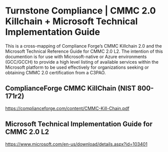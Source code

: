 # Turnstone Compliance | CMMC 2.0 Killchain + Microsoft Technical Implementation Guide
This is a cross-mapping of Compliance Forge’s CMMC Killchain 2.0 and the Microsoft Technical Reference Guide for CMMC 2.0 L2. The intention of this documention is for use with Microsoft-native or Azure environments (GCC/GCCH) to provide a high level listing of available services within the Microsoft platform to be used effectively for organizations seeking or obtaining CMMC 2.0 certification from a C3PAO.

## ComplianceForge CMMC KillChain (NIST 800-171r2)
https://complianceforge.com/content/CMMC-Kill-Chain.pdf

## Microsoft Technical Implementation Guide for CMMC 2.0 L2
https://www.microsoft.com/en-us/download/details.aspx?id=103401

